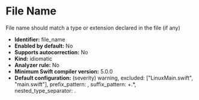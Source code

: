 # File Name

File name should match a type or extension declared in the file (if any)

* **Identifier:** file_name
* **Enabled by default:** No
* **Supports autocorrection:** No
* **Kind:** idiomatic
* **Analyzer rule:** No
* **Minimum Swift compiler version:** 5.0.0
* **Default configuration:** (severity) warning, excluded: ["LinuxMain.swift", "main.swift"], prefix_pattern: , suffix_pattern: \+.*, nested_type_separator: .